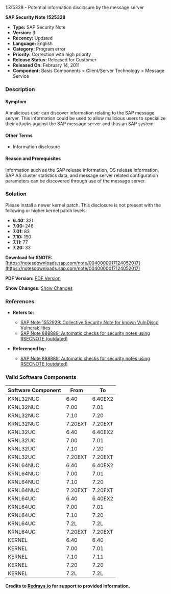 1525328 - Potential information disclosure by the message server

**SAP Security Note 1525328**

- **Type:** SAP Security Note
- **Version:** 3
- **Recency:** Updated
- **Language:** English
- **Category:** Program error
- **Priority:** Correction with high priority
- **Release Status:** Released for Customer
- **Released On:** February 14, 2011
- **Component:** Basis Components > Client/Server Technology > Message Service

### Description

#### Symptom

A malicious user can discover information relating to the SAP message server. This information could be used to allow malicious users to specialize their attacks against the SAP message server and thus an SAP system.

#### Other Terms

- Information disclosure

#### Reason and Prerequisites

Information such as the SAP release information, OS release information, SAP AS cluster statistics data, and message server related configuration parameters can be discovered through use of the message server.

### Solution

Please install a newer kernel patch. This disclosure is not present with the following or higher kernel patch levels:

- **6.40:** 321
- **7.00:** 246
- **7.01:** 83
- **7.10:** 190
- **7.11:** 77
- **7.20:** 33

**Download for SNOTE:** [https://notesdownloads.sap.com/note/0040000017124052017](https://notesdownloads.sap.com/note/0040000017124052017)

**PDF Version:** [PDF Version](https://userapps.support.sap.com/sap/support/sfm/notes/print/0001525328?language=en-US&token=09F7C96DA3813BE1B2DF3910E082C1E5)

**Show Changes:** [Show Changes](https://me.sap.com/notesLatestChanges/0001525328/E/diff)

### References

- **Refers to:**
  - [SAP Note 1552929: Collective Security Note for known VulnDisco Vulnerabilities](https://me.sap.com/notes/1552929)
  - [SAP Note 888889: Automatic checks for security notes using RSECNOTE (outdated)](https://me.sap.com/notes/888889)

- **Referenced by:**
  - [SAP Note 888889: Automatic checks for security notes using RSECNOTE (outdated)](https://me.sap.com/notes/888889)

### Valid Software Components

| Software Component | From  | To       |
|--------------------|-------|----------|
| KRNL32NUC          | 6.40  | 6.40EX2  |
| KRNL32NUC          | 7.00  | 7.01     |
| KRNL32NUC          | 7.10  | 7.20     |
| KRNL32NUC          | 7.20EXT | 7.20EXT |
| KRNL32UC           | 6.40  | 6.40EX2  |
| KRNL32UC           | 7.00  | 7.01     |
| KRNL32UC           | 7.10  | 7.20     |
| KRNL32UC           | 7.20EXT | 7.20EXT |
| KRNL64NUC          | 6.40  | 6.40EX2  |
| KRNL64NUC          | 7.00  | 7.01     |
| KRNL64NUC          | 7.10  | 7.20     |
| KRNL64NUC          | 7.20EXT | 7.20EXT |
| KRNL64UC           | 6.40  | 6.40EX2  |
| KRNL64UC           | 7.00  | 7.01     |
| KRNL64UC           | 7.10  | 7.20     |
| KRNL64UC           | 7.2L  | 7.2L     |
| KRNL64UC           | 7.20EXT | 7.20EXT |
| KERNEL             | 6.40  | 6.40     |
| KERNEL             | 7.00  | 7.01     |
| KERNEL             | 7.10  | 7.11     |
| KERNEL             | 7.20  | 7.20     |
| KERNEL             | 7.2L  | 7.2L     |

**Credits to [Redrays.io](https://redrays.io) for support to provided information.**